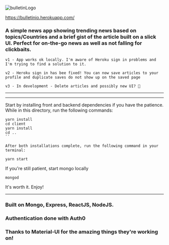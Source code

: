 ![bulletinLogo](https://i.imgur.com/5ML7n8A.png)

https://bulletinio.herokuapp.com/

### A simple news app showing trending news based on topics/Countries and a brief gist of the article built on a slick UI. Perfect for on-the-go news as well as not falling for clickbaits.

```
v1 - App works ok locally. I'm aware of Heroku sign in problems and I'm trying to find a solution to it.
```

```
v2 - Heroku sign in has bee fixed! You can now save articles to your profile and duplicate saves do not show up on the saved page
```

```
v3 - In development - Delete articles and possibly new UI? 🤔 
```


------------------------------------------------------------
------------------------------------------------------------

Start by installing front and backend dependencies if you have the patience. While in this directory, run the following commands:

```
yarn install
cd client
yarn install
cd ..
``

After both installations complete, run the following command in your terminal:

```

```
yarn start
```

If you're still patient, start mongo locally

```
mongod
```

It's worth it. Enjoy!


------------------------------------------------------------

### Built on Mongo, Express, ReactJS, NodeJS.
### Authentication done with Auth0
### Thanks to Material-UI for the amazing things they're working on!
